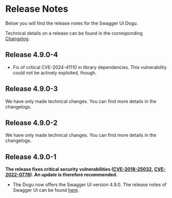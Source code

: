 # Release Notes

Below you will find the release notes for the Swagger UI Dogu. 

Technical details on a release can be found in the corresponding [Changelog](https://docs.cloudogu.com/en/docs/dogus/swaggerui/CHANGELOG/).

## Release 4.9.0-4
* Fix of critical CVE-2024-41110 in library dependencies. This vulnerability could not be actively exploited, though.

## Release 4.9.0-3

We have only made technical changes. You can find more details in the changelogs.

## Release 4.9.0-2

We have only made technical changes. You can find more details in the changelogs.

## Release 4.9.0-1

**The release fixes critical security vulnerabilities ([CVE-2018-25032](https://security.alpinelinux.org/vuln/CVE-2018-25032), [CVE-2022-0778](https://security.alpinelinux.org/vuln/CVE-2022-0778)). An update is therefore recommended.**

* The Dogu now offers the Swagger UI version 4.9.0. The release notes of Swagger UI can be found [here](https://github.com/swagger-api/swagger-ui/releases/tag/v4.9.0).